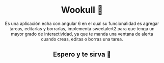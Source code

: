 <h1 align="center">
Wookull 📘
</h1>
<p align="center">Es una aplicación echa con angular 6 en el cual su funcionalidad es agregar tareas, editarlas y borrarlas, implementa sweetalert2 para que tenga un mayor grado de interactividad, ya que te manda una ventana de alerta cuando creas, editas o borras una tarea.</p>
<h2 align="center">Espero y te sirva 🤟 </h2>

